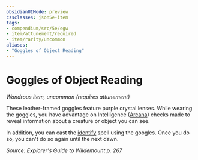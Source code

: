 ```yaml
---
obsidianUIMode: preview
cssclasses: json5e-item
tags:
- compendium/src/5e/egw
- item/attunement/required
- item/rarity/uncommon
aliases: 
- "Goggles of Object Reading"
---
```

# Goggles of Object Reading
*Wondrous item, uncommon (requires attunement)*  


These leather-framed goggles feature purple crystal lenses. While wearing the goggles, you have advantage on Intelligence ([Arcana](Mechanics/Rules/skills.md#Arcana)) checks made to reveal information about a creature or object you can see.

In addition, you can cast the [identify](Mechanics/spells/identify.md) spell using the googles. Once you do so, you can't do so again until the next dawn.

*Source: Explorer's Guide to Wildemount p. 267*